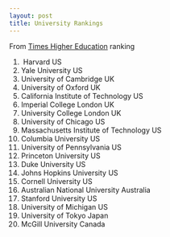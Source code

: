 ```yaml
---
layout: post
title: University Rankings
---
```


From [Times Higher Education](http://www.timeshighereducation.co.uk/hybrid.asp?typeCode=243&pubCode=1) ranking

1.  Harvard US        
2. Yale University US    
3. University of Cambridge UK     
4. University of Oxford UK        
5. California Institute of Technology US        
6. Imperial College London UK        
7. University College London UK        
8. University of Chicago US        
9. Massachusetts Institute of Technology US     
10. Columbia University US        
11. University of Pennsylvania US        
12. Princeton University US        
13. Duke University US        
14. Johns Hopkins University US        
15. Cornell University US        
16. Australian National University Australia    
17. Stanford University US        
18. University of Michigan US        
19. University of Tokyo Japan        
20. McGill University Canada       
